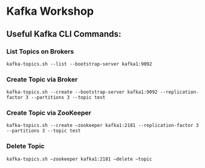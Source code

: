 # Kafka Workshop

## Useful Kafka CLI Commands:

### List Topics on Brokers 
`kafka-topics.sh --list --bootstrap-server kafka1:9092`

### Create Topic via Broker 
`kafka-topics.sh --create --bootstrap-server kafka1:9092 --replication-factor 3 --partitions 3 --topic test`

### Create Topic via ZooKeeper 
`kafka-topics.sh --create —zookeeper kafka1:2181 --replication-factor 3 --partitions 3 --topic test`

### Delete Topic 
`kafka-topics.sh —zookeeper kafka1:2181 —delete —topic `
